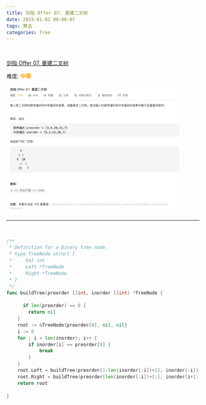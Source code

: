 ```yaml
---
title: 剑指 Offer 07. 重建二叉树
date: 2015-01-01 00:00:07
tags: 算法
categories: Tree
---
```



<br>


[剑指 Offer 07. 重建二叉树](https://leetcode-cn.com/problems/zhong-jian-er-cha-shu-lcof/)



难度:  <font color="orange">**中等**</font>




<img src="剑指-Offer-07-重建二叉树/0.png" width = 90% height = 50% />



<br>


---


<br>

```go
/**
 * Definition for a binary tree node.
 * type TreeNode struct {
 *     Val int
 *     Left *TreeNode
 *     Right *TreeNode
 * }
 */
func buildTree(preorder []int, inorder []int) *TreeNode {

      if len(preorder) == 0 {
        return nil
    }
    root := &TreeNode{preorder[0], nil, nil}
    i := 0
    for ; i < len(inorder); i++ {
        if inorder[i] == preorder[0] {
            break
        }
    }
    root.Left = buildTree(preorder[1:len(inorder[:i])+1], inorder[:i])
    root.Right = buildTree(preorder[len(inorder[:i])+1:], inorder[i+1:])
    return root

}
```